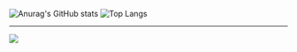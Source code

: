
![Anurag's GitHub stats](https://github-readme-stats.vercel.app/api?username=bona373737&show_icons=true&theme=vue)
![Top Langs](https://github-readme-stats.vercel.app/api/top-langs/?username=bona373737&layout=compact&theme=vue)

<hr/>
<img src="https://github-readme-stats.vercel.app/api?username=bona373737&show_icons=true&theme=vue">



